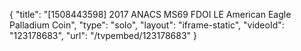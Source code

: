 {
    "title": "[1508443598] 2017 ANACS MS69 FDOI LE American Eagle Palladium Coin",
    "type": "solo",
    "layout": "iframe-static",
    "videoId": "123178683",
    "url": "\/tvpembed\/123178683"
}